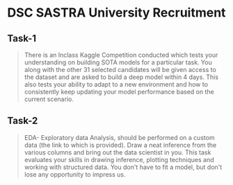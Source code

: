 # DSC SASTRA University Recruitment 

## Task-1
>There is an Inclass Kaggle Competition conducted which tests your understanding on building SOTA models for a particular task. You along with the other 31 selected candidates will be given access to the dataset and are asked to build a deep model within 4 days. This also tests your ability to adapt to a new environment and how to consistently keep updating your model performance based on the current scenario.
## Task-2
>EDA- Exploratory data Analysis, should be performed on a custom data (the link to which is provided). Draw a neat inference from the various columns and bring out the data scientist in you. This task evaluates your skills in drawing inference, plotting techniques and working with structured data. You don't have to fit a model, but don't lose any opportunity to impress us.
